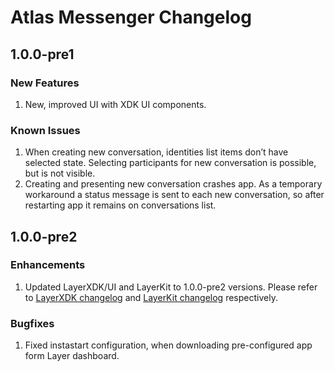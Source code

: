 # Atlas Messenger Changelog

## 1.0.0-pre1

### New Features

1. New, improved UI with XDK UI components.

### Known Issues

1. When creating new conversation, identities list items don’t have selected state. Selecting participants for new conversation is possible, but is not visible.
2. Creating and presenting new conversation crashes app. As a temporary workaround a status message is sent to each new conversation, so after restarting app it remains on conversations list.

## 1.0.0-pre2

### Enhancements

1. Updated LayerXDK/UI and LayerKit to 1.0.0-pre2 versions. Please refer to [LayerXDK changelog](https://github.com/layerhq/iOS-XDK/releases/tag/v1.0.0-pre2) and [LayerKit changelog](https://github.com/layerhq/releases-ios/releases/tag/v1.0.0-pre2) respectively.

### Bugfixes

1. Fixed instastart configuration, when downloading pre-configured app form Layer dashboard.
